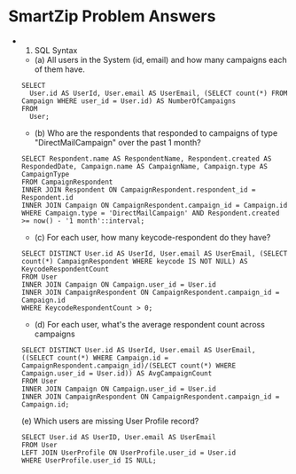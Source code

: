 # SmartZip Problem Answers

- 1. SQL Syntax
  - (a) All users in the System (id, email) and how many campaigns each of them have.
  ```
  SELECT
    User.id AS UserId, User.email AS UserEmail, (SELECT count(*) FROM Campaign WHERE user_id = User.id) AS NumberOfCampaigns
  FROM
    User;
  ```
  - (b) Who are the respondents that responded to campaigns of type "DirectMailCampaign" over the past 1 month?
  ```
  SELECT Respondent.name AS RespondentName, Respondent.created AS RespondedDate, Campaign.name AS CampaignName, Campaign.type AS CampaignType
  FROM CampaignRespondent
  INNER JOIN Respondent ON CampaignRespondent.respondent_id = Respondent.id
  INNER JOIN Campaign ON CampaignRespondent.campaign_id = Campaign.id
  WHERE Campaign.type = 'DirectMailCampaign' AND Respondent.created >= now() - '1 month'::interval;
  ```
  - (c) For each user, how many keycode-respondent do they have?
  ```
  SELECT DISTINCT User.id AS UserId, User.email AS UserEmail, (SELECT count(*) CampaignRespondent WHERE keycode IS NOT NULL) AS KeycodeRespondentCount
  FROM User
  INNER JOIN Campaign ON Campaign.user_id = User.id
  INNER JOIN CampaignRespondent ON CampaignRespondent.campaign_id = Campaign.id
  WHERE KeycodeRespondentCount > 0;
  ```
  - (d) For each user, what's the average respondent count across campaigns
  ```
  SELECT DISTINCT User.id AS UserId, User.email AS UserEmail, ((SELECT count(*) WHERE Campaign.id = CampaignRespondent.campaign_id)/(SELECT count(*) WHERE Campaign.user_id = User.id)) AS AvgCampaignCount
  FROM User
  INNER JOIN Campaign ON Campaign.user_id = User.id
  INNER JOIN CampaignRespondent ON CampaignRespondent.campaign_id = Campaign.id;
  ```
  (e) Which users are missing User Profile record?
  ```
  SELECT User.id AS UserID, User.email AS UserEmail
  FROM User
  LEFT JOIN UserProfile ON UserProfile.user_id = User.id
  WHERE UserProfile.user_id IS NULL;
  ```
